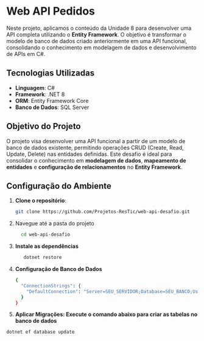 # Web API Pedidos

Neste projeto, aplicamos o conteúdo da Unidade 8 para desenvolver uma API completa utilizando o **Entity Framework**. O objetivo é transformar o modelo de banco de dados criado anteriormente em uma API funcional, consolidando o conhecimento em modelagem de dados e desenvolvimento de APIs em C#.

## Tecnologias Utilizadas

- **Linguagem**: C#
- **Framework**: .NET 8
- **ORM**: Entity Framework Core
- **Banco de Dados**: SQL Server

## Objetivo do Projeto

O projeto visa desenvolver uma API funcional a partir de um modelo de banco de dados existente, permitindo operações CRUD (Create, Read, Update, Delete) nas entidades definidas. Este desafio é ideal para consolidar o conhecimento em **modelagem de dados**, **mapeamento de entidades** e **configuração de relacionamentos** no **Entity Framework**.

## Configuração do Ambiente

1. **Clone o repositório**:
   ```bash
   git clone https://github.com/Projetos-ResTic/web-api-desafio.git
2. Navegue até a pasta do projeto
   ```bash
     cd web-api-desafio

3. **Instale as dependências**
   ```bash
      dotnet restore

4. **Configuração de Banco de Dados**
   ```bash
   {
     "ConnectionStrings": {
       "DefaultConnection": "Server=SEU_SERVIDOR;Database=SEU_BANCO;User Id=SEU_USUARIO;Password=SUA_SENHA;"
     }
   }

5. **Aplicar Migrações: Execute o comando abaixo para criar as tabelas no banco de dados**
```bash
dotnet ef database update
